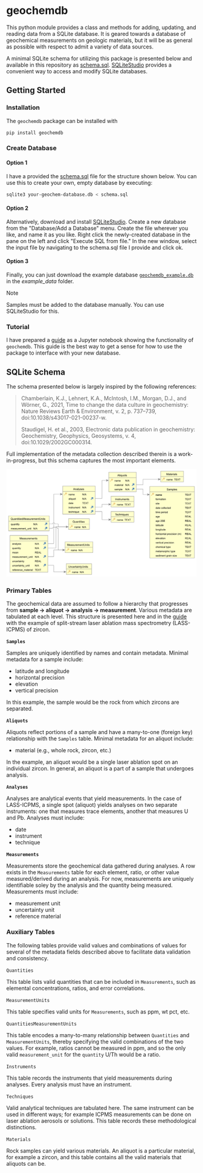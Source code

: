 # geochemdb

This python module provides a class and methods for adding, updating, and reading data from a SQLite database. It is geared towards a database of geochemical measurements on geologic materials, but it will be as general as possible with respect to admit a variety of data sources.

A minimal SQLite schema for utilizing this package is presented below and available in this repository as [schema.sql](schema.sql). [SQLiteStudio](https://sqlitestudio.pl/) provides a convenient way to access and modify SQLite databases.

## Getting Started

### Installation
The `geochemdb` package can be installed with 

```sh
pip install geochemdb
```

### Create Database

#### Option 1
I have a provided the [schema.sql](schema.sql) file for the structure shown below. You can use this to create your own, empty database by executing:

```sh
sqlite3 your-geochem-database.db < schema.sql
``` 

#### Option 2
Alternatively, download and install [SQLiteStudio](https://sqlitestudio.pl/). Create a new database from the "Database/Add a Database" menu. Create the file wherever you like, and name it as you like. Right click the newly-created database in the pane on the left and click "Execute SQL from file." In the new window, select the input file by navigating to the schema.sql file I provide and click ok. 

#### Option 3
Finally, you can just download the example database [`geochemdb_example.db`](example_data/geochemdb_example.db) in the *example_data* folder.

> [!NOTE]  
> Samples must be added to the database manually. You can use SQLiteStudio for this.

### Tutorial
I have prepared a [guide](guide.ipynb) as a Jupyter notebook showing the functionality of `geochemdb`. This guide is the best way to get a sense for how to use the package to interface with your new database.

## SQLite Schema

The schema presented below is largely inspired by the following references:

> Chamberlain, K.J., Lehnert, K.A., McIntosh, I.M., Morgan, D.J., and Wörner, G., 2021, Time to change the data culture in geochemistry: Nature Reviews Earth & Environment, v. 2, p. 737–739, doi:10.1038/s43017-021-00237-w.
>
> Staudigel, H. et al., 2003, Electronic data publication in geochemistry: Geochemistry, Geophysics, Geosystems, v. 4, doi:10.1029/2002GC000314.

Full implementation of the metadata collection described therein is a work-in-progress, but this schema captures the most important elements.

![schema](images/schema.png)

### Primary Tables

The geochemical data are assumed to follow a hierarchy that progresses from
**sample → aliquot → analysis → measurement**. Various metadata are tabulated at each level. This structure is presented here and in the [guide](guide.ipynb) with the example of split-stream laser ablation mass spectrometry (LASS-ICPMS) of zircon.

**`Samples`**

Samples are uniquely identified by names and contain metadata. Minimal metadata for a
sample include:
- latitude and longitude
- horizontal precision
- elevation
- vertical precision

In this example, the sample would be the rock from which zircons are separated.  

**`Aliquots`**

Aliquots reflect portions of a sample and have a many-to-one (foreign key) relationship with the `Samples` table. Minimal metadata for an aliquot include:
- material (e.g., whole rock, zircon, etc.)

In the example, an aliquot would be a single laser ablation spot on an individual zircon. In general, an aliquot is a part of a sample that undergoes analysis.

**`Analyses`**

Analyses are analytical events that yield measurements. In the case of LASS-ICPMS, a single spot (aliquot) yields analyses on two separate instruments: one that measures trace elements, another that measures U and Pb. Analyses must include:
- date
- instrument
- technique

**`Measurements`**

Measurements store the geochemical data gathered during analyses. A row exists in the
`Measurements` table for each element, ratio, or other value measured/derived during an
analysis. For now, measurements are uniquely identifiable soley by the analysis and the
quantity being measured. Measurements must include:
- measurement unit
- uncertainty unit
- reference material

### Auxiliary Tables
The following tables provide valid values and combinations of values for several of the metadata fields described above to facilitate data validation and consistency.

`Quantities`

This table lists valid quantities that can be included in `Measurements`, such as elemental concentrations, ratios, and error correlations. 

`MeasurementUnits`

This table specifies valid units for `Measurements`, such as ppm, wt pct, etc. 

`QuantitiesMeasurementUnits`

This table encodes a many-to-many relationship between `Quantities` and
`MeasurementUnits`, thereby specifying the valid combinations of the two values. For example, ratios cannot be measured in ppm, and so the only valid `measurement_unit` for the `quantity` U/Th would be a ratio.

`Instruments`

This table records the instruments that yield measurements during analyses. Every analysis must have an instrument.

`Techniques`

Valid analytical techniques are tabulated here. The same instrument can be used in different ways; for example ICPMS measurements can be done on laser ablation aerosols or solutions. This table records these methodological distinctions.

`Materials`

Rock samples can yield various materials. An aliquot is a particular material, for example a zircon, and this table contains all the valid materials that aliquots can be.
